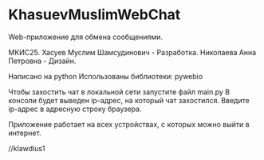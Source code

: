 # KhasuevMuslimWebChat
Web-приложение для обмена сообщениями.

МКИС25.
Хасуев Муслим Шамсудинович - Разработка.
Николаева Анна Петровна - Дизайн.

Написано на python
Использованы библиотеки:
  pywebio
 
Чтобы захостить чат в локальной сети запустите файл main.py
В консоли будет выведен ip-адрес, на который чат захостился.
Введите ip-адрес в адресную строку браузера.

Приложение работает на всех устройствах, с которых можно выйти в интернет.

//klawdius1
